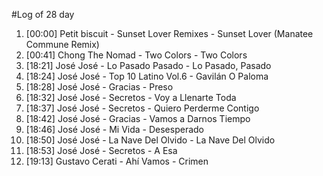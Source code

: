 #Log of 28 day

1. [00:00] Petit biscuit - Sunset Lover Remixes - Sunset Lover (Manatee Commune Remix)
1. [00:41] Chong The Nomad - Two Colors - Two Colors
1. [18:21] José José - Lo Pasado Pasado - Lo Pasado, Pasado
1. [18:24] José José - Top 10 Latino Vol.6 - Gavilán O Paloma
1. [18:28] José José - Gracias - Preso
1. [18:32] José José - Secretos - Voy a Llenarte Toda
1. [18:37] José José - Secretos - Quiero Perderme Contigo
1. [18:42] José José - Gracias - Vamos a Darnos Tiempo
1. [18:46] José José - Mi Vida - Desesperado
1. [18:50] José José - La Nave Del Olvido - La Nave Del Olvido
1. [18:53] José José - Secretos - A Esa
1. [19:13] Gustavo Cerati - Ahí Vamos - Crimen
